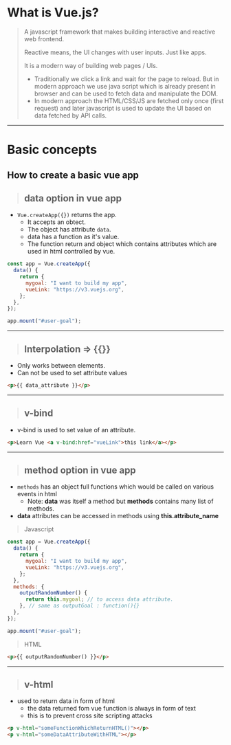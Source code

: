 # What is Vue.js?

> A javascript framework that makes building interactive and reactive web frontend.
>
> Reactive means, the UI changes with user inputs. Just like apps.
>
> It is a modern way of building web pages / UIs.
>
> - Traditionally we click a link and wait for the page to reload. But in modern approach we use java script which is already present in browser and can be used to fetch data and manipulate the DOM.
> - In modern approach the HTML/CSS/JS are fetched only once (first request) and later javascript is used to update the UI based on data fetched by API calls.

---

# Basic concepts

## How to create a basic vue app

> ## **data** option in vue app

- `Vue.createApp({})` returns the app.
  - It accepts an obtect.
  - The object has attribute `data`.
  - data has a function as it's value.
  - The function return and object which contains attributes which are used in html controlled by vue.

```javascript
const app = Vue.createApp({
  data() {
    return {
      mygoal: "I want to build my app",
      vueLink: "https://v3.vuejs.org",
    };
  },
});

app.mount("#user-goal");
```

---

> ## **Interpolation** => {{}}

- Only works between elements.
- Can not be used to set attribute values

```html
<p>{{ data_attribute }}</p>
```

---

> ## **v-bind**

- v-bind is used to set value of an attribute.

```html
<p>Learn Vue <a v-bind:href="vueLink">this link</a></p>
```

---

> ## **method** option in vue app

- `methods` has an object full functions which would be called on various events in html
  - Note: **data** was itself a method but **methods** contains many list of methods.
- **data** attributes can be accessed in methods using **this.attribute_name**

> Javascript

```javascript
const app = Vue.createApp({
  data() {
    return {
      mygoal: "I want to build my app",
      vueLink: "https://v3.vuejs.org",
    };
  },
  methods: {
    outputRandomNumber() {
      return this.mygoal; // to access data attribute.
    }, // same as outputGoal : function(){}
  },
});

app.mount("#user-goal");
```

> HTML

```html
<p>{{ outputRandomNumber() }}</p>
```

---

> ## **v-html**

- used to return data in form of html
  - the data returned fom vue function is always in form of text
  - this is to prevent cross site scripting attacks

```html
<p v-html="someFunctionWhichReturnHTML()"></p>
<p v-html="someDataAttributeWithHTML"></p>
```
